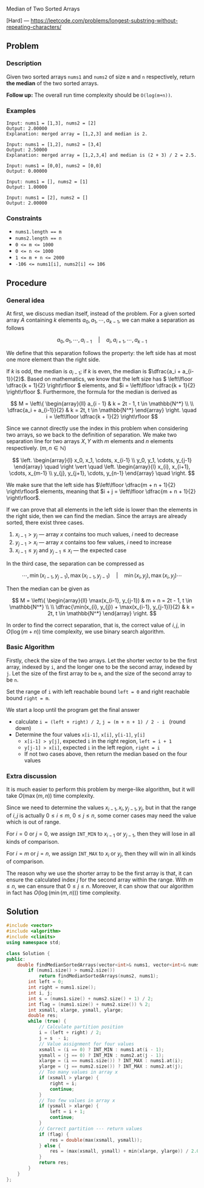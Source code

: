 Median of Two Sorted Arrays

[Hard] — https://leetcode.com/problems/longest-substring-without-repeating-characters/

## Problem

### Description

Given two sorted arrays `nums1` and `nums2` of size `m` and `n` respectively, return **the median** of the two sorted arrays.

**Follow up:** The overall run time complexity should be `O(log(m+n))`.

### Examples

```
Input: nums1 = [1,3], nums2 = [2]
Output: 2.00000
Explanation: merged array = [1,2,3] and median is 2.
```

```
Input: nums1 = [1,2], nums2 = [3,4]
Output: 2.50000
Explanation: merged array = [1,2,3,4] and median is (2 + 3) / 2 = 2.5.
```

```
Input: nums1 = [0,0], nums2 = [0,0]
Output: 0.00000
```

```
Input: nums1 = [], nums2 = [1]
Output: 1.00000
```

```
Input: nums1 = [2], nums2 = []
Output: 2.00000
```

### Constraints

- `nums1.length == m`
- `nums2.length == n`
- `0 <= m <= 1000`
- `0 <= n <= 1000`
- `1 <= m + n <= 2000`
- `-106 <= nums1[i], nums2[i] <= 106`

## Procedure

### General idea

At first, we discuss median itself, instead of the problem. For a given sorted array $A$ containing $k$ elements $a_0, a_1, \cdots , a_{k-1}$, we can make a separation as follows

$$ a_0, a_1, \cdots , a_{i - 1}\quad  | \quad a_i, a_{i+1}, \cdots, a_{k - 1} $$

We define that this separation follows the property: the left side has at most one more element than the right side. 

If $k$ is odd, the median is $a_{i-1}$; if $k$ is even, the median is $\dfrac{a_i + a_{i-1}}{2}$. Based on mathematics, we know that the left size has $ \left\lfloor \dfrac{k + 1}{2} \right\rfloor $ elements, and $i = \left\lfloor \dfrac{k + 1}{2} \right\rfloor $. Furthermore, the formula for the median is derived as

$$ M = \left\{ \begin{array}{ll} a_{i - 1} & k = 2t - 1, t \in \mathbb{N^*} \\ \\ \dfrac{a_i + a_{i-1}}{2} & k = 2t, t \in \mathbb{N^*} \end{array} \right. \quad i = \left\lfloor \dfrac{k + 1}{2} \right\rfloor $$

Since we cannot directly use the index in this problem when considering two arrays, so we back to the definition of separation. We make two separation line for two arrays $X, Y$ with $m$ elements and $n$ elements respectively. ($m, n \in \mathbb{N}$)

$$ \left. \begin{array}{l} x_0, x_1, \cdots, x_{i-1} \\ y_0, y_1, \cdots, y_{j-1} \end{array} \quad \right \vert \quad \left. \begin{array}{l} x_{i}, x_{i+1}, \cdots, x_{m-1} \\ y_{j}, y_{j+1}, \cdots, y_{n-1} \end{array} \quad \right. $$

We make sure that the left side has $\left\lfloor \dfrac{m + n + 1}{2} \right\rfloor$ elements, meaning that $i + j = \left\lfloor \dfrac{m + n + 1}{2} \right\rfloor$. 

If we can prove that all elements in the left side is lower than the elements in the right side, then we can find the median. Since the arrays are already sorted, there exist three cases.

1. $x_{i-1} > y_{j}$ — array $x$ contains too much values, $i$ need to decrease
2. $y_{j-1} > x_{i}$ — array $x$ contains too few values, $i$ need to increase
3. $x_{i-1} \le y_{j}$ and $y_{j - 1} \le x_{i}$ — the expected case

In the third case, the separation can be compressed as

$$ \cdots, \min(x_{i-1}, y_{j-1}), \max(x_{i-1}, y_{j-1}) \quad | \quad \min(x_{i}, y_{j}), \max(x_{i}, y_{j}) \cdots $$

Then the median can be given as

$$ M = \left\{ \begin{array}{ll} \max(x_{i-1}, y_{j-1}) & m + n = 2t - 1, t \in \mathbb{N^*} \\ \\ \dfrac{\min(x_{i}, y_{j}) + \max(x_{i-1}, y_{j-1})}{2} & k = 2t, t \in \mathbb{N^*} \end{array} \right. $$

In order to find the correct separation, that is, the correct value of $i, j$, in $O(\log (m + n))$ time complexity, we use binary search algorithm.

### Basic Algorithm

Firstly, check the size of the two arrays. Let the shorter vector to be the first array, indexed by `i`, and the longer one to be the second array, indexed by `j`. Let the size of the first array to be `m`, and the size of the second array to be `n`.

Set the range of `i` with left reachable bound `left = 0` and right reachable bound `right = m`. 

We start a loop until the program get the final answer

- calculate `i = (left + right) / 2`, `j = (m + n + 1) / 2 - i ` (round down)
- Determine the four values `x[i-1]`, `x[i]`, `y[i-1]`, `y[i]`
    - `x[i-1] > y[j]`, expected `i` in the right region, `left = i + 1`
    - `y[j-1] > x[i]`, expected `i` in the left region, `right = i`
    - If not two cases above, then return the median based on the four values

### Extra discussion

It is much easier to perform this problem by merge-like algorithm, but it will take $O(\max(m, n))$ time complexity.

Since we need to determine the values $x_{i-1}, x_i, y_{j-1}, y_j$, but in that the range of $i, j$ is actually $0 \le i \le m,\ 0 \le j \le n$, some corner cases may need the value which is out of range.

For $i = 0$ or $j = 0$, we assign `INT_MIN` to $x_{i-1}$ or $y_{j - 1}$, then they will lose in all kinds of comparison. 

For $i = m$ or $j = n$, we assign `INT_MAX` to $x_i$ or $y_j$, then they will win in all kinds of comparison. 

The reason why we use the shorter array to be the first array is that, it can ensure the calculated index $j$ for the second array within the range. With $m \le n$, we can ensure that $0 \le j \le n$. Moreover, it can show that our algorithm in fact has $O(\log(\min(m, n)))$ time complexity.

## Solution

```c++
#include <vector>
#include <algorithm>
#include <climits>
using namespace std;

class Solution {
public:
    double findMedianSortedArrays(vector<int>& nums1, vector<int>& nums2) {
        if (nums1.size() > nums2.size())
            return findMedianSortedArrays(nums2, nums1);
        int left = 0;
        int right = nums1.size();
        int i, j;
        int s = (nums1.size() + nums2.size() + 1) / 2;
        int flag = (nums1.size() + nums2.size()) % 2;
        int xsmall, xlarge, ysmall, ylarge;
        double res;
        while (true) {
            // Calculate partition position
            i = (left + right) / 2;
            j = s  - i;
            // Value assignment for four values
            xsmall = (i == 0) ? INT_MIN : nums1.at(i - 1);
            ysmall = (j == 0) ? INT_MIN : nums2.at(j - 1);
            xlarge = (i == nums1.size()) ? INT_MAX : nums1.at(i);
            ylarge = (j == nums2.size()) ? INT_MAX : nums2.at(j);
            // Too many values in array x
            if (xsmall > ylarge) {
                right = i;
                continue;
            }
            // Too few values in array x
            if (ysmall > xlarge) {
                left = i + 1;
                continue;
            }
            // Correct partition --- return values
            if (flag) {
                res = double(max(xsmall, ysmall));
            } else {
                res = (max(xsmall, ysmall) + min(xlarge, ylarge)) / 2.0;
            }
            return res;
        }
    }
};
```


